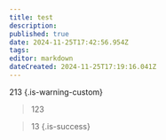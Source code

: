 ```yaml
---
title: test
description: 
published: true
date: 2024-11-25T17:42:56.954Z
tags: 
editor: markdown
dateCreated: 2024-11-25T17:19:16.041Z
---
```


213
{.is-warning-custom}

> 123

> 13
{.is-success}
